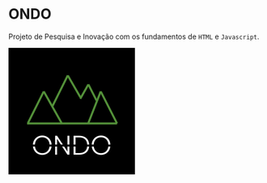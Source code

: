 # ONDO

Projeto de Pesquisa e Inovação com os fundamentos de `HTML` e `Javascript`.

![logo](/assets/logo.png)
